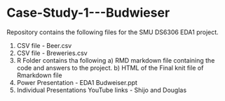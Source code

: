# Case-Study-1---Budwieser  

Repository contains the following files for the SMU DS6306 EDA1 project.
1) CSV file - Beer.csv
2) CSV file - Breweries.csv
3) R Folder contains tha following
    a) RMD markdown file containing the code and answers to the project.
    b) HTML of the Final knit file of Rmarkdown file
5) Power Presentation - EDA1 Budweiser.ppt
6) Individual Presentations YouTube links - Shijo and Douglas
